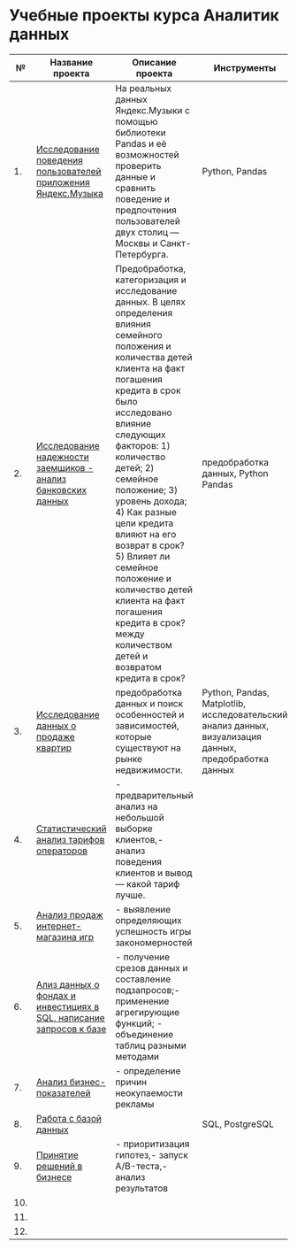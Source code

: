# Учебные проекты курса Аналитик данных
|№|Название проекта|Описание проекта|Инструменты|
|---|--------|-------------------------------|------------------------------------------|
|1.| [Исследование поведения пользователей приложения Яндекс.Музыка](https://github.com/romanzaytsew/DA-projects/blob/main/Исследование%20поведения%20пользователей%20приложения%20Яндекс.Музыка/music_1.ipynb) | На реальных данных Яндекс.Музыки c помощью библиотеки Pandas и её возможностей проверить данные и сравнить поведение и предпочтения пользователей двух столиц — Москвы и Санкт-Петербурга. | Python, Pandas |
|2.| [Исследование надежности заемщиков - анализ банковских данных](https://github.com/romanzaytsew/DA-projects/blob/main/Исследование%20надежности%20заемщиков/banks.ipynb) |Предобработка, категоризация и исследование данных. В целях определения влияния семейного положения и количества детей клиента на факт погашения кредита в срок было исследовано влияние следующих факторов: 1) количество детей; 2) семейное положение; 3) уровень дохода; 4) Как разные цели кредита влияют на его возврат в срок? 5) Влияет ли семейное положение и количество детей клиента на факт погашения кредита в срок?между количеством детей и возвратом кредита в срок?  |предобработка данных, Python Pandas |
|3.| [Исследование данных о продаже квартир](https://github.com/romanzaytsew/DA-projects/tree/main/Исследование%20данных%20о%20продаже%20квартир)|предобработка данных и поиск особенностей и зависимостей, которые существуют на рынке недвижимости.|Python, Pandas, Matplotlib, исследовательский анализ данных, визуализация данных, предобработка данных|
|4.| [Статистический анализ тарифов операторов]()|- предварительный анализ на небольшой выборке клиентов,- анализ поведения клиентов и вывод — какой тариф лучше.||
|5.| [Анализ продаж интернет-магазина игр]()|- выявление определяющих успешность игры закономерностей||
|6.| [Ализ данных о фондах и инвестициях в SQL, написание запросов к базе]()|- получение срезов данных и составление подзапросов;- применение агрегирующие функций; - объединение таблиц разными методами||
|7.| [Анализ бизнес-показателей]()|- определение причин неокупаемости рекламы||
|8.| [Работа с базой данных]()||SQL, PostgreSQL|
|9.| [Принятие решений в бизнесе]()|- приоритизация гипотез,- запуск A/B-теста,- анализ результатов||
|10.|[]()|||
|11.|[]()|||
|12.|[]()|||
